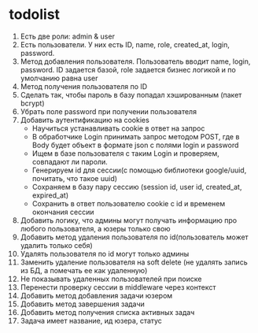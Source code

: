# todolist
1. Есть две роли: admin & user
2. Есть пользователи. У них есть ID, name, role, created_at, login, password.
3. Метод добавления пользователя. Пользователь вводит name, login, password. ID задается базой, role задается бизнес логикой и по умолчанию равна user
4. Метод получения пользователя по ID
5. Сделать так, чтобы пароль в базу попадал хэшированным (пакет bcrypt)
6. Убрать поле password при получении пользователя
7. Добавить аутентификацию на cookies
    - Научиться устанавливать cookie в ответ на запрос
    - В обработчике Login принимать запрос методом POST, где в Body будет объект в формате json с полями login и password
    - Ищем в базе пользователя с таким Login и проверяем, совпадают ли пароли.
    - Генерируем id для сессии(с помощью библиотеки google/uuid, почитать, что такое uuid)
    - Сохраняем в базу пару сессию (session id, user id, created_at, expired_at)
    - Сохранить в ответ пользователю cookie с id и временем окончания сессии
8. Добавить логику, что админы могут получать информацию про любого пользователя, а юзеры только свою
9. Добавить метод удаления пользователя по id(пользователь может удалить только себя)
10. Удалять пользователя по id могут только админы
11. Заменить удаление пользователя на soft delete (не удалять запись из БД, а помечать ее как удаленную)
12. Не показывать удаленных пользователей при поиске
13. Перенести проверку сессии в middleware через контекст
14. Добавить метод добавления задачи юзером
15. Добавить метод завершения задачи
16. Добавить метод получения списка активных задач
17. Задача имеет название, ид юзера, статус
